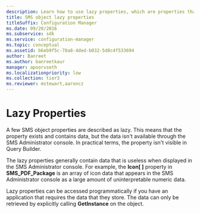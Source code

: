 ```yaml
---
description: Learn how to use lazy properties, which are properties that exist and contain data, but the data isn't available through the SMS Administrator console.
title: SMS object lazy properties
titleSuffix: Configuration Manager
ms.date: 09/20/2016
ms.subservice: sdk
ms.service: configuration-manager
ms.topic: conceptual
ms.assetid: b6eb9f5c-78a8-4ded-b032-5d8c4f533694
author: Banreet
ms.author: banreetkaur
manager: apoorvseth
ms.localizationpriority: low
ms.collection: tier3
ms.reviewer: mstewart,aaroncz 
---
```

# Lazy Properties
A few SMS object properties are described as lazy. This means that the property exists and contains data, but the data isn't available through the SMS Administrator console. In practical terms, the property isn't visible in Query Builder.  

 The lazy properties generally contain data that is useless when displayed in the SMS Administrator console. For example, the **Icon[ ]** property in **SMS_PDF_Package** is an array of icon data that appears in the SMS Administrator console as a large amount of uninterpretable numeric data.  

 Lazy properties can be accessed programmatically if you have an application that requires the data that they store. The data can only be retrieved by explicitly calling **GetInstance** on the object.
